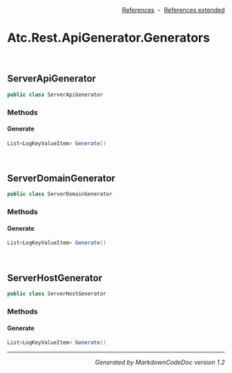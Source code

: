 <div style='text-align: right'>

[References](Index.md)&nbsp;&nbsp;-&nbsp;&nbsp;[References extended](IndexExtended.md)
</div>

# Atc.Rest.ApiGenerator.Generators

<br />


## ServerApiGenerator

```csharp
public class ServerApiGenerator
```

### Methods


#### Generate

```csharp
List<LogKeyValueItem> Generate()
```

<br />


## ServerDomainGenerator

```csharp
public class ServerDomainGenerator
```

### Methods


#### Generate

```csharp
List<LogKeyValueItem> Generate()
```

<br />


## ServerHostGenerator

```csharp
public class ServerHostGenerator
```

### Methods


#### Generate

```csharp
List<LogKeyValueItem> Generate()
```
<hr /><div style='text-align: right'><i>Generated by MarkdownCodeDoc version 1.2</i></div>
